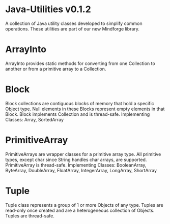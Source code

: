 # Java-Utilities v0.1.2
A collection of Java utility classes developed to simplify common operations.
These utilities are part of our new Mindforge library.

# ArrayInto
ArrayInto provides static methods for converting from one Collection to another or from a primitive array to a Collection.

# Block
Block collections are contiguous blocks of memory that hold a specific Object type. Null elements in these Blocks represent empty elements in that Block. Block implements Collection and is thread-safe.
Implementing Classes: Array, SortedArray

# PrimitiveArray
PrimitiveArrays are wrapper classes for a primitive array type. All primitive types, except char since String handles char arrays, are supported. PrimitiveArray is thread-safe.
Implementing Classes: BooleanArray, ByteArray, DoubleArray, FloatArray, IntegerArray, LongArray, ShortArray

# Tuple
Tuple class represents a group of 1 or more Objects of any type. Tuples are read-only once created and are a heterogeneous collection of Objects. Tuples are thread-safe.
